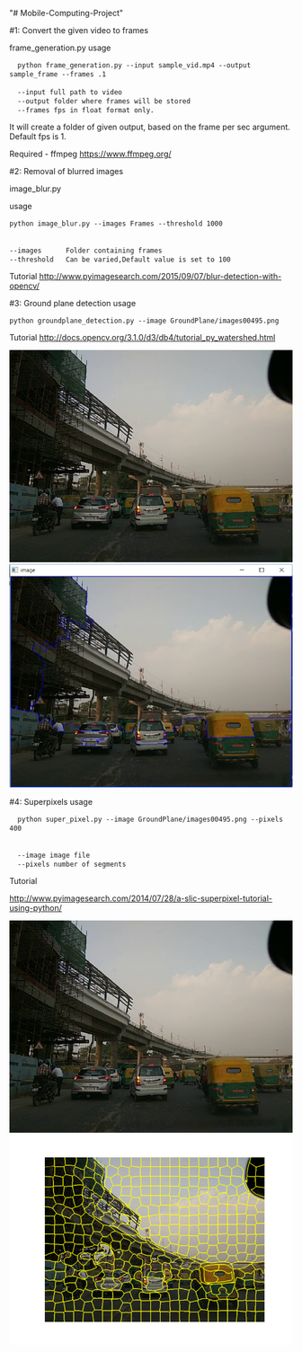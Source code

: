 "# Mobile-Computing-Project" 

#1: Convert the given video to frames 

frame_generation.py
usage

      python frame_generation.py --input sample_vid.mp4 --output sample_frame --frames .1
      
      --input full path to video
      --output folder where frames will be stored
      --frames fps in float format only.

It will create a folder of given output, based on the frame per sec argument. Default fps is 1.

Required - ffmpeg
https://www.ffmpeg.org/

#2: Removal of blurred images

image_blur.py

usage

    python image_blur.py --images Frames --threshold 1000


	--images      Folder containing frames
	--threshold   Can be varied,Default value is set to 100

Tutorial 
  http://www.pyimagesearch.com/2015/09/07/blur-detection-with-opencv/


#3: Ground plane detection
usage
	
	python groundplane_detection.py --image GroundPlane/images00495.png

Tutorial 
  http://docs.opencv.org/3.1.0/d3/db4/tutorial_py_watershed.html

![alt text](Screenshots/images00495.png "Description goes here")
![alt text](Screenshots/GP1.png "Description goes here")

#4: Superpixels 
usage
      
      python super_pixel.py --image GroundPlane/images00495.png --pixels 400


      --image image file
      --pixels number of segments

Tutorial

http://www.pyimagesearch.com/2014/07/28/a-slic-superpixel-tutorial-using-python/

![alt text](Screenshots/images00495.png "Description goes here")
![alt text](Screenshots/superpixels_400_segments.png "Description goes here")


